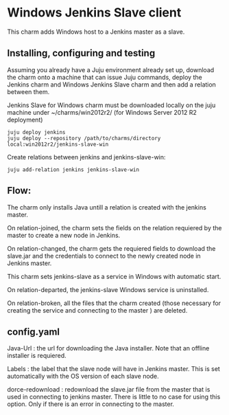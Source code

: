 ﻿# Windows Jenkins Slave client

This charm adds Windows host to a Jenkins master as a slave.

## Installing, configuring and testing

Assuming you already have a Juju environment already set up, download the charm onto a machine that can issue Juju commands, deploy the Jenkins charm and Windows Jenkins Slave charm and then add a relation between them.

Jenkins Slave for Windows charm must be downloaded locally on the juju machine under ~/charms/win2012r2/ (for Windows Server 2012 R2 deployment)

    juju deploy jenkins
    juju deploy --repository /path/to/charms/directory local:win2012r2/jenkins-slave-win

Create relations between jenkins and jenkins-slave-win:

    juju add-relation jenkins jenkins-slave-win


## Flow:

The charm only installs Java untill a relation is created with the jenkins master.

On relation-joined, the charm sets the fields on the relation requiered by the master to create a new node in Jenkins.

On relation-changed, the charm gets the requiered fields to download the slave.jar and the credentials to connect to the newly created node in Jenkins master.

This charm sets jenkins-slave as a service in Windows with automatic start.

On relation-departed, the jenkins-slave Windows service is uninstalled.

On relation-broken, all the files that the charm created (those necessary for creating the service and connecting to the master ) are deleted.

## config.yaml

Java-Url : the url for downloading the Java installer. Note that an offline installer is requiered.

Labels : the label that the slave node will have in Jenkins master. This is set automatically with the OS version of each slave node.

dorce-redownload : redownload the slave.jar file from the master that is used in connecting to jenkins master. There is little to no case for using this option. Only if there is an error in connecting to the master.